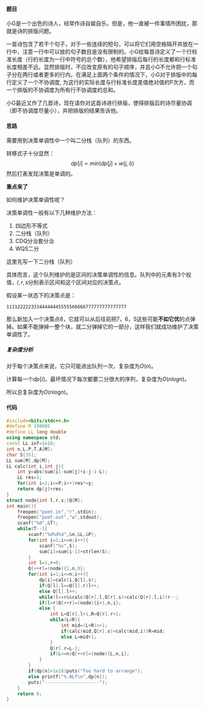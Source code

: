 #### 题目

小G是一个出色的诗人，经常作诗自娱自乐。但是，他一直被一件事情所困扰，那就是诗的排版问题。

一首诗包含了若干个句子，对于一些连续的短句，可以将它们用空格隔开并放在一行中，注意一行中可以放的句子数目是没有限制的。小G给每首诗定义了一个行标准长度（行的长度为一行中符号的总个数），他希望排版后每行的长度都和行标准长度相差不远。显然排版时，不应改变原有的句子顺序，并且小G不允许把一个句子分在两行或者更多的行内。在满足上面两个条件的情况下，小G对于排版中的每行定义了一个不协调度, 为这行的实际长度与行标准长度差值绝对值的P次方，而一个排版的不协调度为所有行不协调度的总和。

小G最近又作了几首诗，现在请你对这首诗进行排版，使得排版后的诗尽量协调（即不协调度尽量小），并把排版的结果告诉他。

#### 思路

需要用到决策单调性中一个叫二分栈（队列）的东西。

转移式子十分显然：
$$
dp[i]=min(dp[j]+w(j,i))
$$
然后打表发现决策是单调的。

**重点来了**

如何维护决策单调性呢？

决策单调性一般有以下几种维护方法：

1. 四边形不等式
2. 二分栈（队列）
3. CDQ分治套分治
4. WQS二分

这里先写一下二分栈（队列）



具体而言，这个队列维护的是区间的决策单调性的信息。队列中的元素有3个权值，$l,r,s$分别表示区间和这个区间对应的决策点。

假设某一状态下的决策点是：

`11112222233344444445555566666777777777777777`

那么新加入一个决策点8，它就可以从后往前把7，6，5这些可能**不如它优**的点弹掉。如果不能弹掉一整个块，就二分弹掉它的一部分，这样我们就成功维护了决策单调性了。



##### 复杂度分析

对于每个决策点来说，它只可能进出队列一次，复杂度为$O(n)$。

计算每一个$dp[i]$，最坏情况下每次都要二分很大的序列，复杂度为$O(nlogn)$。

所以总复杂度为$O(nlogn)$。



#### 代码

```c++
#include<bits/stdc++.h>
#define M 100005
#define LL long double
using namespace std;
const LL inf=1e18;
int n,L,P,T,A[M];
char S[35];
LL sum[M],dp[M];
LL calc(int i,int j){
	int y=abs(sum[i]-sum[j]+i-j-1-L);
	LL res=1;
	for(int i=1;i<=P;i++)res*=y;
	return dp[j]+res;
}
struct node{int l,r,s;}Q[M];
int main(){
	freopen("poet.in","r",stdin);
	freopen("poet.out","w",stdout);
	scanf("%d",&T);
	while(T--){
		scanf("%d%d%d",&n,&L,&P);
		for(int i=1;i<=n;i++){
			scanf("%s",S);
			sum[i]=sum[i-1]+strlen(S);
		}
		int l=1,r=0;
		Q[++r]=(node){1,n,0};
		for(int i=1;i<=n;i++){
			dp[i]=calc(i,Q[l].s);
			if(Q[l].l==Q[l].r)l++;
			else Q[l].l++;
			while(l<=r&&calc(Q[r].l,Q[r].s)>calc(Q[r].l,i))r--;
			if(l>r)Q[++r]=(node){i+1,n,i};
			else {
				int L=Q[r].l+1,R=Q[r].r+1;
				while(L<R){
					int mid=(L+R)>>1;
					if(calc(mid,Q[r].s)>calc(mid,i))R=mid;
					else L=mid+1;
				}
				Q[r].r=L-1;
				if(L<=n)Q[++r]=(node){L,n,i};
			}
		}
		if(dp[n]>1e18)puts("Too hard to arrange");
		else printf("%.0Lf\n",dp[n]);
		puts("--------------------");		
	}
	return 0;
}
```

